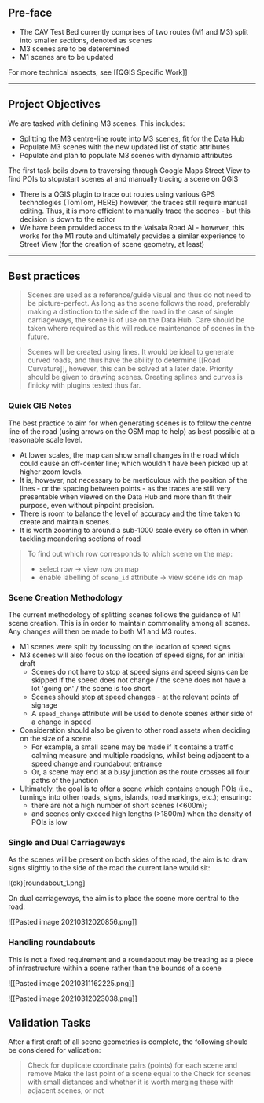 ## Pre-face
- The CAV Test Bed currently comprises of two routes (M1 and M3) split into smaller sections, denoted as scenes
- M3 scenes are to be deteremined
- M1 scenes are to be updated

For more technical aspects, see [[QGIS Specific Work]]

---

## Project Objectives
We are tasked with defining M3 scenes. This includes:
- Splitting the M3 centre-line route into M3 scenes, fit for the Data Hub
- Populate M3 scenes with the new updated list of static attributes
- Populate and plan to populate M3 scenes with dynamic attributes

The first task boils down to traversing through Google Maps Street View to find POIs to stop/start scenes at and manually tracing a scene on QGIS
- There is a QGIS plugin to trace out routes using various GPS technologies (TomTom, HERE) however, the traces still require manual editing. Thus, it is more efficient to manually trace the scenes - but this decision is down to the editor
- We have been provided access to the Vaisala Road AI - however, this works for the M1 route and ultimately provides a similar experience to Street View (for the creation of scene geometry, at least)

---
## Best practices
> Scenes are used as a reference/guide visual and thus do not need to be picture-perfect. As long as the scene follows the road, preferably making a distinction to the side of the road in the case of single carriageways, the scene is of use on the Data Hub. Care should be taken where required as this will reduce maintenance of scenes in the future.

> Scenes will be created using lines. It would be ideal to generate curved roads, and thus have the ability to determine [[Road Curvature]], however, this can be solved at a later date. Priority should be given to drawing scenes. Creating splines and curves is finicky with plugins tested thus far.

### Quick GIS Notes
The best practice to aim for when generating scenes is to follow the centre line of the road (using arrows on the OSM map to help) as best possible at a reasonable scale level.
- At lower scales, the map can show small changes in the road which could cause an off-center line; which wouldn't have been picked up at higher zoom levels.
- It is, however, not necessary to be merticulous with the position of the lines - or the spacing between points - as the traces are still very presentable when viewed on the Data Hub and more than fit their purpose, even without pinpoint precision.
- There is room to balance the level of accuracy and the time taken to create and maintain scenes.
- It is worth zooming to around a sub-1000 scale every so often in when tackling meandering sections of road

>To find out which row corresponds to which scene on the map:
>- select row -> view row on map
>- enable labelling of `scene_id` attribute -> view scene ids on map

### Scene Creation Methodology

The current methodology of splitting scenes follows the guidance of M1 scene creation. This is in order to maintain commonality among all scenes. Any changes will then be made to both M1 and M3 routes.

- M1 scenes were split by focussing on the location of speed signs
- M3 scenes will also focus on the location of speed signs, for an initial draft
	- Scenes do not have to stop at speed signs and speed signs can be skipped if the speed does not change / the scene does not have a lot 'going on' / the scene is too short
	- Scenes should stop at speed changes - at the relevant points of signage
	- A `speed_change` attribute will be used to denote scenes either side of a change in speed
- Consideration should also be given to other road assets when deciding on the size of a scene
	- For example, a small scene may be made if it contains a traffic calming measure and multiple roadsigns, whilst being adjacent to a speed change and roundabout entrance
	- Or, a scene may end at a busy junction as the route crosses all four paths of the junction
- Ultimately, the goal is to offer a scene which contains enough POIs (i.e., turnings into other roads, signs, islands, road markings, etc.); ensuring:
	- there are not a high number of short scenes (<600m);
	- and scenes only exceed high lengths (>1800m) when the density of POIs is low


### Single and Dual Carriageways

As the scenes will be present on both sides of the road, the aim is to draw signs slightly to the side of the road the current lane would sit: 

!(ok)[roundabout_1.png]

On dual carriageways, the aim is to place the scene more central to the road:

![[Pasted image 20210312020856.png]]

### Handling roundabouts
This is not a fixed requirement and a roundabout may be treating as a piece of infrastructure within a scene rather than the bounds of a scene

![[Pasted image 20210311162225.png]]

![[Pasted image 20210312023038.png]]


## Validation Tasks

After a first draft of all scene geometries is complete, the following should be considered for validation:
> Check for duplicate coordinate pairs (points) for each scene and remove
> Make the last point of a scene equal to the
> Check for scenes with small distances and whether it is worth merging these with adjacent scenes, or not
